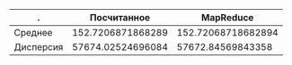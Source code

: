  . | Посчитанное | MapReduce | 
--- | --- | ---
Среднее | 152.7206871868289 | 152.72068718682894
Дисперсия | 57674.02524696084 | 57672.84569843358

